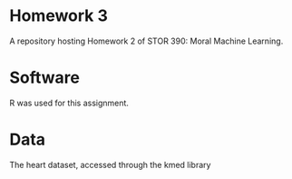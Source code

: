 # Homework 3
A repository hosting Homework 2 of STOR 390: Moral Machine Learning.

# Software
R was used for this assignment.

# Data
The heart dataset, accessed through the kmed library
